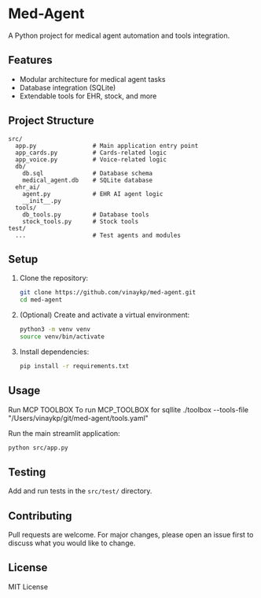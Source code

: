 
# Med-Agent

A Python project for medical agent automation and tools integration.

## Features
- Modular architecture for medical agent tasks
- Database integration (SQLite)
- Extendable tools for EHR, stock, and more

## Project Structure
```
src/
  app.py                # Main application entry point
  app_cards.py          # Cards-related logic
  app_voice.py          # Voice-related logic
  db/
    db.sql              # Database schema
    medical_agent.db    # SQLite database
  ehr_ai/
    agent.py            # EHR AI agent logic
    __init__.py
  tools/
    db_tools.py         # Database tools
    stock_tools.py      # Stock tools
test/
  ...                   # Test agents and modules
```

## Setup
1. Clone the repository:
   ```bash
   git clone https://github.com/vinaykp/med-agent.git
   cd med-agent
   ```
2. (Optional) Create and activate a virtual environment:
   ```bash
   python3 -m venv venv
   source venv/bin/activate
   ```
3. Install dependencies:
   ```bash
   pip install -r requirements.txt
   ```

## Usage
Run MCP TOOLBOX
To run MCP_TOOLBOX for sqllite
./toolbox --tools-file "/Users/vinaykp/git/med-agent/tools.yaml"

Run the main streamlit application:
```bash
python src/app.py
```

## Testing
Add and run tests in the `src/test/` directory.

## Contributing
Pull requests are welcome. For major changes, please open an issue first to discuss what you would like to change.

## License
MIT License

